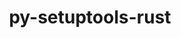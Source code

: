 ---
title: "py-setuptools-rust"
layout: cache
categories: [package, develop]
meta: {"versions": ["1.2.0", "1.5.1", "1.6.0"], "compilers": ["apple-clang@=14.0.0", "apple-clang@=14.0.3", "gcc@=11.1.0", "gcc@=11.3.0", "gcc@=7.3.1", "oneapi@=2023.1.0", "oneapi@=2023.2.0"], "oss": ["amzn2", "ubuntu20.04", "ubuntu22.04", "ventura"], "platforms": ["darwin", "linux"], "targets": ["aarch64", "ivybridge", "ppc64le", "x86_64", "x86_64_v3"], "stacks": ["e4s", "e4s-oneapi", "e4s-power", "ml-darwin-aarch64-mps", "ml-linux-x86_64-cpu", "ml-linux-x86_64-cuda", "ml-linux-x86_64-rocm", "root"], "num_specs": 66, "num_specs_by_stack": {"root": 66, "ml-darwin-aarch64-mps": 16, "ml-linux-x86_64-cpu": 12, "ml-linux-x86_64-rocm": 8, "ml-linux-x86_64-cuda": 12, "e4s-power": 12, "e4s-oneapi": 6, "e4s": 10}}
spec_details: [{"hash": "i2bxgimwvjbob23dbkecjtgr4jfzeauv", "compiler": "apple-clang@=14.0.0", "versions": ["1.6.0"], "os": "ventura", "platform": "darwin", "target": "aarch64", "variants": ["build_system=python_pip"], "stacks": ["root", "ml-darwin-aarch64-mps"], "size": "-", "tarball": "https://binaries.spack.io/develop/build_cache/darwin-ventura-aarch64/apple-clang-14.0.0/py-setuptools-rust-1.6.0/darwin-ventura-aarch64-apple-clang-14.0.0-py-setuptools-rust-1.6.0-i2bxgimwvjbob23dbkecjtgr4jfzeauv.spack"}, {"hash": "he4tjgurg3y3qe4wphznbxxelarpvxhg", "compiler": "apple-clang@=14.0.0", "versions": ["1.6.0"], "os": "ventura", "platform": "darwin", "target": "aarch64", "variants": ["build_system=python_pip"], "stacks": ["root", "ml-darwin-aarch64-mps"], "size": "-", "tarball": "https://binaries.spack.io/develop/build_cache/darwin-ventura-aarch64/apple-clang-14.0.0/py-setuptools-rust-1.6.0/darwin-ventura-aarch64-apple-clang-14.0.0-py-setuptools-rust-1.6.0-he4tjgurg3y3qe4wphznbxxelarpvxhg.spack"}, {"hash": "ieojsy3ecfh3bkjgdavaqdtmm73ueaey", "compiler": "apple-clang@=14.0.0", "versions": ["1.6.0"], "os": "ventura", "platform": "darwin", "target": "aarch64", "variants": ["build_system=python_pip"], "stacks": ["root", "ml-darwin-aarch64-mps"], "size": "-", "tarball": "https://binaries.spack.io/develop/build_cache/darwin-ventura-aarch64/apple-clang-14.0.0/py-setuptools-rust-1.6.0/darwin-ventura-aarch64-apple-clang-14.0.0-py-setuptools-rust-1.6.0-ieojsy3ecfh3bkjgdavaqdtmm73ueaey.spack"}, {"hash": "h7leryloxqmo7l6xo6kp6aaa356kj6b2", "compiler": "apple-clang@=14.0.0", "versions": ["1.5.1"], "os": "ventura", "platform": "darwin", "target": "aarch64", "variants": ["build_system=python_pip"], "stacks": ["root", "ml-darwin-aarch64-mps"], "size": "-", "tarball": "https://binaries.spack.io/develop/build_cache/darwin-ventura-aarch64/apple-clang-14.0.0/py-setuptools-rust-1.5.1/darwin-ventura-aarch64-apple-clang-14.0.0-py-setuptools-rust-1.5.1-h7leryloxqmo7l6xo6kp6aaa356kj6b2.spack"}, {"hash": "rok5fjcqqtmw2qlm57y73mitowxs2mdd", "compiler": "apple-clang@=14.0.0", "versions": ["1.5.1"], "os": "ventura", "platform": "darwin", "target": "aarch64", "variants": ["build_system=python_pip"], "stacks": ["root", "ml-darwin-aarch64-mps"], "size": "-", "tarball": "https://binaries.spack.io/develop/build_cache/darwin-ventura-aarch64/apple-clang-14.0.0/py-setuptools-rust-1.5.1/darwin-ventura-aarch64-apple-clang-14.0.0-py-setuptools-rust-1.5.1-rok5fjcqqtmw2qlm57y73mitowxs2mdd.spack"}, {"hash": "vstdvq3yymd5w4wzz3sowqxvi76gerfr", "compiler": "apple-clang@=14.0.0", "versions": ["1.6.0"], "os": "ventura", "platform": "darwin", "target": "aarch64", "variants": ["build_system=python_pip"], "stacks": ["root", "ml-darwin-aarch64-mps"], "size": "-", "tarball": "https://binaries.spack.io/develop/build_cache/darwin-ventura-aarch64/apple-clang-14.0.0/py-setuptools-rust-1.6.0/darwin-ventura-aarch64-apple-clang-14.0.0-py-setuptools-rust-1.6.0-vstdvq3yymd5w4wzz3sowqxvi76gerfr.spack"}, {"hash": "cv5vurxuied5k6qqjabup5fgbh2zphbm", "compiler": "apple-clang@=14.0.0", "versions": ["1.6.0"], "os": "ventura", "platform": "darwin", "target": "aarch64", "variants": ["build_system=python_pip"], "stacks": ["root", "ml-darwin-aarch64-mps"], "size": "-", "tarball": "https://binaries.spack.io/develop/build_cache/darwin-ventura-aarch64/apple-clang-14.0.0/py-setuptools-rust-1.6.0/darwin-ventura-aarch64-apple-clang-14.0.0-py-setuptools-rust-1.6.0-cv5vurxuied5k6qqjabup5fgbh2zphbm.spack"}, {"hash": "dpbropi3yjnv7ktsvuteeamczhmayor4", "compiler": "apple-clang@=14.0.0", "versions": ["1.6.0"], "os": "ventura", "platform": "darwin", "target": "aarch64", "variants": ["build_system=python_pip"], "stacks": ["root", "ml-darwin-aarch64-mps"], "size": "-", "tarball": "https://binaries.spack.io/develop/build_cache/darwin-ventura-aarch64/apple-clang-14.0.0/py-setuptools-rust-1.6.0/darwin-ventura-aarch64-apple-clang-14.0.0-py-setuptools-rust-1.6.0-dpbropi3yjnv7ktsvuteeamczhmayor4.spack"}, {"hash": "jd6k2ibmavgyhtc5epz2hnyep5ccnvgd", "compiler": "apple-clang@=14.0.0", "versions": ["1.6.0"], "os": "ventura", "platform": "darwin", "target": "aarch64", "variants": ["build_system=python_pip"], "stacks": ["root", "ml-darwin-aarch64-mps"], "size": "-", "tarball": "https://binaries.spack.io/develop/build_cache/darwin-ventura-aarch64/apple-clang-14.0.0/py-setuptools-rust-1.6.0/darwin-ventura-aarch64-apple-clang-14.0.0-py-setuptools-rust-1.6.0-jd6k2ibmavgyhtc5epz2hnyep5ccnvgd.spack"}, {"hash": "os2wezvcjic25taobycuirtlnlswza43", "compiler": "apple-clang@=14.0.0", "versions": ["1.6.0"], "os": "ventura", "platform": "darwin", "target": "aarch64", "variants": ["build_system=python_pip"], "stacks": ["root", "ml-darwin-aarch64-mps"], "size": "-", "tarball": "https://binaries.spack.io/develop/build_cache/darwin-ventura-aarch64/apple-clang-14.0.0/py-setuptools-rust-1.6.0/darwin-ventura-aarch64-apple-clang-14.0.0-py-setuptools-rust-1.6.0-os2wezvcjic25taobycuirtlnlswza43.spack"}, {"hash": "dx2smuemdnubonvf36cvezxsq3tyvdtp", "compiler": "apple-clang@=14.0.3", "versions": ["1.6.0"], "os": "ventura", "platform": "darwin", "target": "aarch64", "variants": ["build_system=python_pip"], "stacks": ["root", "ml-darwin-aarch64-mps"], "size": "-", "tarball": "https://binaries.spack.io/develop/build_cache/darwin-ventura-aarch64/apple-clang-14.0.3/py-setuptools-rust-1.6.0/darwin-ventura-aarch64-apple-clang-14.0.3-py-setuptools-rust-1.6.0-dx2smuemdnubonvf36cvezxsq3tyvdtp.spack"}, {"hash": "hk4yubj6mfdki2s2dgrucftnmggculmy", "compiler": "apple-clang@=14.0.3", "versions": ["1.5.1"], "os": "ventura", "platform": "darwin", "target": "aarch64", "variants": ["build_system=python_pip"], "stacks": ["root", "ml-darwin-aarch64-mps"], "size": "-", "tarball": "https://binaries.spack.io/develop/build_cache/darwin-ventura-aarch64/apple-clang-14.0.3/py-setuptools-rust-1.5.1/darwin-ventura-aarch64-apple-clang-14.0.3-py-setuptools-rust-1.5.1-hk4yubj6mfdki2s2dgrucftnmggculmy.spack"}, {"hash": "b2tythi2n4rkhrlyw3sypgqsrybcduoc", "compiler": "apple-clang@=14.0.3", "versions": ["1.5.1"], "os": "ventura", "platform": "darwin", "target": "aarch64", "variants": ["build_system=python_pip"], "stacks": ["root", "ml-darwin-aarch64-mps"], "size": "-", "tarball": "https://binaries.spack.io/develop/build_cache/darwin-ventura-aarch64/apple-clang-14.0.3/py-setuptools-rust-1.5.1/darwin-ventura-aarch64-apple-clang-14.0.3-py-setuptools-rust-1.5.1-b2tythi2n4rkhrlyw3sypgqsrybcduoc.spack"}, {"hash": "uo4unjb4p33zoxsrowzk7av4okw7dwad", "compiler": "apple-clang@=14.0.3", "versions": ["1.5.1"], "os": "ventura", "platform": "darwin", "target": "aarch64", "variants": ["build_system=python_pip"], "stacks": ["root", "ml-darwin-aarch64-mps"], "size": "-", "tarball": "https://binaries.spack.io/develop/build_cache/darwin-ventura-aarch64/apple-clang-14.0.3/py-setuptools-rust-1.5.1/darwin-ventura-aarch64-apple-clang-14.0.3-py-setuptools-rust-1.5.1-uo4unjb4p33zoxsrowzk7av4okw7dwad.spack"}, {"hash": "pv23p3n2mogmj4mgnigx363du3j35ev6", "compiler": "apple-clang@=14.0.3", "versions": ["1.5.1"], "os": "ventura", "platform": "darwin", "target": "aarch64", "variants": ["build_system=python_pip"], "stacks": ["root", "ml-darwin-aarch64-mps"], "size": "-", "tarball": "https://binaries.spack.io/develop/build_cache/darwin-ventura-aarch64/apple-clang-14.0.3/py-setuptools-rust-1.5.1/darwin-ventura-aarch64-apple-clang-14.0.3-py-setuptools-rust-1.5.1-pv23p3n2mogmj4mgnigx363du3j35ev6.spack"}, {"hash": "y5ooyq3qmimyiyewj2j4pgfomoyiau4u", "compiler": "apple-clang@=14.0.3", "versions": ["1.6.0"], "os": "ventura", "platform": "darwin", "target": "aarch64", "variants": ["build_system=python_pip"], "stacks": ["root", "ml-darwin-aarch64-mps"], "size": "-", "tarball": "https://binaries.spack.io/develop/build_cache/darwin-ventura-aarch64/apple-clang-14.0.3/py-setuptools-rust-1.6.0/darwin-ventura-aarch64-apple-clang-14.0.3-py-setuptools-rust-1.6.0-y5ooyq3qmimyiyewj2j4pgfomoyiau4u.spack"}, {"hash": "2p25qzj4evbwnnxkxwo6is6vmgqt7nbx", "compiler": "gcc@=7.3.1", "versions": ["1.5.1"], "os": "amzn2", "platform": "linux", "target": "ivybridge", "variants": ["build_system=python_pip"], "stacks": ["root"], "size": "-", "tarball": "https://binaries.spack.io/develop/build_cache/linux-amzn2-ivybridge/gcc-7.3.1/py-setuptools-rust-1.5.1/linux-amzn2-ivybridge-gcc-7.3.1-py-setuptools-rust-1.5.1-2p25qzj4evbwnnxkxwo6is6vmgqt7nbx.spack"}, {"hash": "24a7mopacdzwdt2vvoueydksxg4eei4s", "compiler": "gcc@=7.3.1", "versions": ["1.2.0"], "os": "amzn2", "platform": "linux", "target": "ivybridge", "variants": ["build_system=python_pip"], "stacks": ["root"], "size": "-", "tarball": "https://binaries.spack.io/develop/build_cache/linux-amzn2-ivybridge/gcc-7.3.1/py-setuptools-rust-1.2.0/linux-amzn2-ivybridge-gcc-7.3.1-py-setuptools-rust-1.2.0-24a7mopacdzwdt2vvoueydksxg4eei4s.spack"}, {"hash": "g5qdzaimbj2d6y6bxlyq4u33yac5kuex", "compiler": "gcc@=7.3.1", "versions": ["1.2.0"], "os": "amzn2", "platform": "linux", "target": "ivybridge", "variants": ["build_system=python_pip"], "stacks": ["root"], "size": "-", "tarball": "https://binaries.spack.io/develop/build_cache/linux-amzn2-ivybridge/gcc-7.3.1/py-setuptools-rust-1.2.0/linux-amzn2-ivybridge-gcc-7.3.1-py-setuptools-rust-1.2.0-g5qdzaimbj2d6y6bxlyq4u33yac5kuex.spack"}, {"hash": "jh6bgymqt3mbhag4zjnxwrsazmfz5gug", "compiler": "gcc@=7.3.1", "versions": ["1.2.0"], "os": "amzn2", "platform": "linux", "target": "ivybridge", "variants": ["build_system=python_pip"], "stacks": ["root"], "size": "-", "tarball": "https://binaries.spack.io/develop/build_cache/linux-amzn2-ivybridge/gcc-7.3.1/py-setuptools-rust-1.2.0/linux-amzn2-ivybridge-gcc-7.3.1-py-setuptools-rust-1.2.0-jh6bgymqt3mbhag4zjnxwrsazmfz5gug.spack"}, {"hash": "emlb4xl4j4shvnrkgfsp6hmfb5inieyy", "compiler": "gcc@=7.3.1", "versions": ["1.5.1"], "os": "amzn2", "platform": "linux", "target": "x86_64_v3", "variants": ["build_system=python_pip"], "stacks": ["root", "ml-linux-x86_64-cpu", "ml-linux-x86_64-rocm", "ml-linux-x86_64-cuda"], "size": "-", "tarball": "https://binaries.spack.io/develop/build_cache/linux-amzn2-x86_64_v3/gcc-7.3.1/py-setuptools-rust-1.5.1/linux-amzn2-x86_64_v3-gcc-7.3.1-py-setuptools-rust-1.5.1-emlb4xl4j4shvnrkgfsp6hmfb5inieyy.spack"}, {"hash": "7gxk5m7dunrbuwoc47nlovuchyzbedta", "compiler": "gcc@=7.3.1", "versions": ["1.2.0"], "os": "amzn2", "platform": "linux", "target": "x86_64_v3", "variants": ["build_system=python_pip"], "stacks": ["root"], "size": "-", "tarball": "https://binaries.spack.io/develop/build_cache/linux-amzn2-x86_64_v3/gcc-7.3.1/py-setuptools-rust-1.2.0/linux-amzn2-x86_64_v3-gcc-7.3.1-py-setuptools-rust-1.2.0-7gxk5m7dunrbuwoc47nlovuchyzbedta.spack"}, {"hash": "i6u4ujpei5nv5g46qbhnxtpjpwvijkzn", "compiler": "gcc@=7.3.1", "versions": ["1.2.0"], "os": "amzn2", "platform": "linux", "target": "x86_64_v3", "variants": ["build_system=python_pip"], "stacks": ["root"], "size": "-", "tarball": "https://binaries.spack.io/develop/build_cache/linux-amzn2-x86_64_v3/gcc-7.3.1/py-setuptools-rust-1.2.0/linux-amzn2-x86_64_v3-gcc-7.3.1-py-setuptools-rust-1.2.0-i6u4ujpei5nv5g46qbhnxtpjpwvijkzn.spack"}, {"hash": "5evpiwytmvfiaapwzu7mws2d2pvs7zx7", "compiler": "gcc@=7.3.1", "versions": ["1.2.0"], "os": "amzn2", "platform": "linux", "target": "x86_64_v3", "variants": ["build_system=python_pip"], "stacks": ["root"], "size": "-", "tarball": "https://binaries.spack.io/develop/build_cache/linux-amzn2-x86_64_v3/gcc-7.3.1/py-setuptools-rust-1.2.0/linux-amzn2-x86_64_v3-gcc-7.3.1-py-setuptools-rust-1.2.0-5evpiwytmvfiaapwzu7mws2d2pvs7zx7.spack"}, {"hash": "dkcisl62syr4gidagv5xxknougeokvyg", "compiler": "gcc@=7.3.1", "versions": ["1.2.0"], "os": "amzn2", "platform": "linux", "target": "x86_64_v3", "variants": ["build_system=python_pip"], "stacks": ["root"], "size": "-", "tarball": "https://binaries.spack.io/develop/build_cache/linux-amzn2-x86_64_v3/gcc-7.3.1/py-setuptools-rust-1.2.0/linux-amzn2-x86_64_v3-gcc-7.3.1-py-setuptools-rust-1.2.0-dkcisl62syr4gidagv5xxknougeokvyg.spack"}, {"hash": "jt7yjr5hkepzf2o3wafdgzbmkogmnopk", "compiler": "gcc@=7.3.1", "versions": ["1.2.0"], "os": "amzn2", "platform": "linux", "target": "x86_64_v3", "variants": ["build_system=python_pip"], "stacks": ["root"], "size": "-", "tarball": "https://binaries.spack.io/develop/build_cache/linux-amzn2-x86_64_v3/gcc-7.3.1/py-setuptools-rust-1.2.0/linux-amzn2-x86_64_v3-gcc-7.3.1-py-setuptools-rust-1.2.0-jt7yjr5hkepzf2o3wafdgzbmkogmnopk.spack"}, {"hash": "y4b3wwvajpaoargigrel333k7ls2wskn", "compiler": "gcc@=7.3.1", "versions": ["1.2.0"], "os": "amzn2", "platform": "linux", "target": "x86_64_v3", "variants": ["build_system=python_pip"], "stacks": ["root"], "size": "-", "tarball": "https://binaries.spack.io/develop/build_cache/linux-amzn2-x86_64_v3/gcc-7.3.1/py-setuptools-rust-1.2.0/linux-amzn2-x86_64_v3-gcc-7.3.1-py-setuptools-rust-1.2.0-y4b3wwvajpaoargigrel333k7ls2wskn.spack"}, {"hash": "s7lakdr7m7tukglegezcnx5vmlkh5yua", "compiler": "gcc@=11.1.0", "versions": ["1.5.1"], "os": "ubuntu20.04", "platform": "linux", "target": "ppc64le", "variants": ["build_system=python_pip"], "stacks": ["root", "e4s-power"], "size": "-", "tarball": "https://binaries.spack.io/develop/build_cache/linux-ubuntu20.04-ppc64le/gcc-11.1.0/py-setuptools-rust-1.5.1/linux-ubuntu20.04-ppc64le-gcc-11.1.0-py-setuptools-rust-1.5.1-s7lakdr7m7tukglegezcnx5vmlkh5yua.spack"}, {"hash": "z4s2l6ypcqejgypbfs7m7sndrdhd5cvg", "compiler": "gcc@=11.1.0", "versions": ["1.5.1"], "os": "ubuntu20.04", "platform": "linux", "target": "ppc64le", "variants": ["build_system=python_pip"], "stacks": ["root", "e4s-power"], "size": "-", "tarball": "https://binaries.spack.io/develop/build_cache/linux-ubuntu20.04-ppc64le/gcc-11.1.0/py-setuptools-rust-1.5.1/linux-ubuntu20.04-ppc64le-gcc-11.1.0-py-setuptools-rust-1.5.1-z4s2l6ypcqejgypbfs7m7sndrdhd5cvg.spack"}, {"hash": "lagtidfa32dblaycaj2yhyuqz7gf6l3p", "compiler": "gcc@=11.1.0", "versions": ["1.5.1"], "os": "ubuntu20.04", "platform": "linux", "target": "ppc64le", "variants": ["build_system=python_pip"], "stacks": ["root", "e4s-power"], "size": "-", "tarball": "https://binaries.spack.io/develop/build_cache/linux-ubuntu20.04-ppc64le/gcc-11.1.0/py-setuptools-rust-1.5.1/linux-ubuntu20.04-ppc64le-gcc-11.1.0-py-setuptools-rust-1.5.1-lagtidfa32dblaycaj2yhyuqz7gf6l3p.spack"}, {"hash": "xtdv2rmw4hraqv7fymeezz3y7rdyoctb", "compiler": "gcc@=11.1.0", "versions": ["1.6.0"], "os": "ubuntu20.04", "platform": "linux", "target": "ppc64le", "variants": ["build_system=python_pip"], "stacks": ["root", "e4s-power"], "size": "-", "tarball": "https://binaries.spack.io/develop/build_cache/linux-ubuntu20.04-ppc64le/gcc-11.1.0/py-setuptools-rust-1.6.0/linux-ubuntu20.04-ppc64le-gcc-11.1.0-py-setuptools-rust-1.6.0-xtdv2rmw4hraqv7fymeezz3y7rdyoctb.spack"}, {"hash": "g5nxsnt6ywbe23h4nzlch6zbajwto25s", "compiler": "gcc@=11.1.0", "versions": ["1.6.0"], "os": "ubuntu20.04", "platform": "linux", "target": "ppc64le", "variants": ["build_system=python_pip"], "stacks": ["root", "e4s-power"], "size": "-", "tarball": "https://binaries.spack.io/develop/build_cache/linux-ubuntu20.04-ppc64le/gcc-11.1.0/py-setuptools-rust-1.6.0/linux-ubuntu20.04-ppc64le-gcc-11.1.0-py-setuptools-rust-1.6.0-g5nxsnt6ywbe23h4nzlch6zbajwto25s.spack"}, {"hash": "gmt6dmwdwked5f7cpdj3mdouic45vhmh", "compiler": "gcc@=11.1.0", "versions": ["1.5.1"], "os": "ubuntu20.04", "platform": "linux", "target": "ppc64le", "variants": ["build_system=python_pip"], "stacks": ["root", "e4s-power"], "size": "-", "tarball": "https://binaries.spack.io/develop/build_cache/linux-ubuntu20.04-ppc64le/gcc-11.1.0/py-setuptools-rust-1.5.1/linux-ubuntu20.04-ppc64le-gcc-11.1.0-py-setuptools-rust-1.5.1-gmt6dmwdwked5f7cpdj3mdouic45vhmh.spack"}, {"hash": "ebvyscxv2fiar2zdcavucmxqko45nfsd", "compiler": "gcc@=11.1.0", "versions": ["1.6.0"], "os": "ubuntu20.04", "platform": "linux", "target": "ppc64le", "variants": ["build_system=python_pip"], "stacks": ["root", "e4s-power"], "size": "-", "tarball": "https://binaries.spack.io/develop/build_cache/linux-ubuntu20.04-ppc64le/gcc-11.1.0/py-setuptools-rust-1.6.0/linux-ubuntu20.04-ppc64le-gcc-11.1.0-py-setuptools-rust-1.6.0-ebvyscxv2fiar2zdcavucmxqko45nfsd.spack"}, {"hash": "2vln4fxr5ly2bsmqwa44imn3aaeah36f", "compiler": "gcc@=11.1.0", "versions": ["1.5.1"], "os": "ubuntu20.04", "platform": "linux", "target": "ppc64le", "variants": ["build_system=python_pip"], "stacks": ["root", "e4s-power"], "size": "-", "tarball": "https://binaries.spack.io/develop/build_cache/linux-ubuntu20.04-ppc64le/gcc-11.1.0/py-setuptools-rust-1.5.1/linux-ubuntu20.04-ppc64le-gcc-11.1.0-py-setuptools-rust-1.5.1-2vln4fxr5ly2bsmqwa44imn3aaeah36f.spack"}, {"hash": "wbpadykj7bgfw3cfhl72cb3knqojl5vw", "compiler": "gcc@=11.1.0", "versions": ["1.6.0"], "os": "ubuntu20.04", "platform": "linux", "target": "ppc64le", "variants": ["build_system=python_pip"], "stacks": ["root", "e4s-power"], "size": "-", "tarball": "https://binaries.spack.io/develop/build_cache/linux-ubuntu20.04-ppc64le/gcc-11.1.0/py-setuptools-rust-1.6.0/linux-ubuntu20.04-ppc64le-gcc-11.1.0-py-setuptools-rust-1.6.0-wbpadykj7bgfw3cfhl72cb3knqojl5vw.spack"}, {"hash": "7yhfhzxnv2efdgpbfastqwcedjjtjo4g", "compiler": "gcc@=11.1.0", "versions": ["1.6.0"], "os": "ubuntu20.04", "platform": "linux", "target": "ppc64le", "variants": ["build_system=python_pip"], "stacks": ["root", "e4s-power"], "size": "-", "tarball": "https://binaries.spack.io/develop/build_cache/linux-ubuntu20.04-ppc64le/gcc-11.1.0/py-setuptools-rust-1.6.0/linux-ubuntu20.04-ppc64le-gcc-11.1.0-py-setuptools-rust-1.6.0-7yhfhzxnv2efdgpbfastqwcedjjtjo4g.spack"}, {"hash": "4hxemkm37l5axv75q6sbgwnawajjbsic", "compiler": "gcc@=11.1.0", "versions": ["1.6.0"], "os": "ubuntu20.04", "platform": "linux", "target": "ppc64le", "variants": ["build_system=python_pip"], "stacks": ["root", "e4s-power"], "size": "-", "tarball": "https://binaries.spack.io/develop/build_cache/linux-ubuntu20.04-ppc64le/gcc-11.1.0/py-setuptools-rust-1.6.0/linux-ubuntu20.04-ppc64le-gcc-11.1.0-py-setuptools-rust-1.6.0-4hxemkm37l5axv75q6sbgwnawajjbsic.spack"}, {"hash": "wcg5ustuztnyqjevozjrnbamavms6y6x", "compiler": "gcc@=11.1.0", "versions": ["1.6.0"], "os": "ubuntu20.04", "platform": "linux", "target": "ppc64le", "variants": ["build_system=python_pip"], "stacks": ["root", "e4s-power"], "size": "-", "tarball": "https://binaries.spack.io/develop/build_cache/linux-ubuntu20.04-ppc64le/gcc-11.1.0/py-setuptools-rust-1.6.0/linux-ubuntu20.04-ppc64le-gcc-11.1.0-py-setuptools-rust-1.6.0-wcg5ustuztnyqjevozjrnbamavms6y6x.spack"}, {"hash": "mwqoocyqxggw6w272nlqffdqpxkue7pc", "compiler": "oneapi@=2023.1.0", "versions": ["1.5.1"], "os": "ubuntu20.04", "platform": "linux", "target": "x86_64", "variants": ["build_system=python_pip"], "stacks": ["root", "e4s-oneapi"], "size": "-", "tarball": "https://binaries.spack.io/develop/build_cache/linux-ubuntu20.04-x86_64/oneapi-2023.1.0/py-setuptools-rust-1.5.1/linux-ubuntu20.04-x86_64-oneapi-2023.1.0-py-setuptools-rust-1.5.1-mwqoocyqxggw6w272nlqffdqpxkue7pc.spack"}, {"hash": "3rb3hto5sdqticztdonr6tqde4bcmm4m", "compiler": "oneapi@=2023.1.0", "versions": ["1.5.1"], "os": "ubuntu20.04", "platform": "linux", "target": "x86_64", "variants": ["build_system=python_pip"], "stacks": ["root", "e4s-oneapi"], "size": "-", "tarball": "https://binaries.spack.io/develop/build_cache/linux-ubuntu20.04-x86_64/oneapi-2023.1.0/py-setuptools-rust-1.5.1/linux-ubuntu20.04-x86_64-oneapi-2023.1.0-py-setuptools-rust-1.5.1-3rb3hto5sdqticztdonr6tqde4bcmm4m.spack"}, {"hash": "udvuevwyusujkeiv43jrxtomdh2wyx4h", "compiler": "oneapi@=2023.1.0", "versions": ["1.5.1"], "os": "ubuntu20.04", "platform": "linux", "target": "x86_64", "variants": ["build_system=python_pip"], "stacks": ["root", "e4s-oneapi"], "size": "-", "tarball": "https://binaries.spack.io/develop/build_cache/linux-ubuntu20.04-x86_64/oneapi-2023.1.0/py-setuptools-rust-1.5.1/linux-ubuntu20.04-x86_64-oneapi-2023.1.0-py-setuptools-rust-1.5.1-udvuevwyusujkeiv43jrxtomdh2wyx4h.spack"}, {"hash": "obeftnx54xy2dngco4ktavhy4ry23x64", "compiler": "oneapi@=2023.2.0", "versions": ["1.6.0"], "os": "ubuntu20.04", "platform": "linux", "target": "x86_64", "variants": ["build_system=python_pip"], "stacks": ["root", "e4s-oneapi"], "size": "-", "tarball": "https://binaries.spack.io/develop/build_cache/linux-ubuntu20.04-x86_64/oneapi-2023.2.0/py-setuptools-rust-1.6.0/linux-ubuntu20.04-x86_64-oneapi-2023.2.0-py-setuptools-rust-1.6.0-obeftnx54xy2dngco4ktavhy4ry23x64.spack"}, {"hash": "tri4gqykd2bkvh3mo4tbk4usugrolxjo", "compiler": "oneapi@=2023.2.0", "versions": ["1.6.0"], "os": "ubuntu20.04", "platform": "linux", "target": "x86_64", "variants": ["build_system=python_pip"], "stacks": ["root", "e4s-oneapi"], "size": "-", "tarball": "https://binaries.spack.io/develop/build_cache/linux-ubuntu20.04-x86_64/oneapi-2023.2.0/py-setuptools-rust-1.6.0/linux-ubuntu20.04-x86_64-oneapi-2023.2.0-py-setuptools-rust-1.6.0-tri4gqykd2bkvh3mo4tbk4usugrolxjo.spack"}, {"hash": "utgtiqsuupurgcuwv2pn46e7xmrezfdu", "compiler": "oneapi@=2023.2.0", "versions": ["1.6.0"], "os": "ubuntu20.04", "platform": "linux", "target": "x86_64", "variants": ["build_system=python_pip"], "stacks": ["root", "e4s-oneapi"], "size": "-", "tarball": "https://binaries.spack.io/develop/build_cache/linux-ubuntu20.04-x86_64/oneapi-2023.2.0/py-setuptools-rust-1.6.0/linux-ubuntu20.04-x86_64-oneapi-2023.2.0-py-setuptools-rust-1.6.0-utgtiqsuupurgcuwv2pn46e7xmrezfdu.spack"}, {"hash": "4wbzjsmbgkghfndz72nynlqqbeghfxga", "compiler": "gcc@=11.1.0", "versions": ["1.5.1"], "os": "ubuntu20.04", "platform": "linux", "target": "x86_64_v3", "variants": ["build_system=python_pip"], "stacks": ["root", "e4s"], "size": "-", "tarball": "https://binaries.spack.io/develop/build_cache/linux-ubuntu20.04-x86_64_v3/gcc-11.1.0/py-setuptools-rust-1.5.1/linux-ubuntu20.04-x86_64_v3-gcc-11.1.0-py-setuptools-rust-1.5.1-4wbzjsmbgkghfndz72nynlqqbeghfxga.spack"}, {"hash": "ovuayn5wkk26g3rnqpwbpdw2d2uopsh6", "compiler": "gcc@=11.1.0", "versions": ["1.5.1"], "os": "ubuntu20.04", "platform": "linux", "target": "x86_64_v3", "variants": ["build_system=python_pip"], "stacks": ["root", "e4s"], "size": "-", "tarball": "https://binaries.spack.io/develop/build_cache/linux-ubuntu20.04-x86_64_v3/gcc-11.1.0/py-setuptools-rust-1.5.1/linux-ubuntu20.04-x86_64_v3-gcc-11.1.0-py-setuptools-rust-1.5.1-ovuayn5wkk26g3rnqpwbpdw2d2uopsh6.spack"}, {"hash": "q6cmb6ilqnat7wgdyl2fymgahhkgrmu3", "compiler": "gcc@=11.1.0", "versions": ["1.6.0"], "os": "ubuntu20.04", "platform": "linux", "target": "x86_64_v3", "variants": ["build_system=python_pip"], "stacks": ["root", "e4s"], "size": "-", "tarball": "https://binaries.spack.io/develop/build_cache/linux-ubuntu20.04-x86_64_v3/gcc-11.1.0/py-setuptools-rust-1.6.0/linux-ubuntu20.04-x86_64_v3-gcc-11.1.0-py-setuptools-rust-1.6.0-q6cmb6ilqnat7wgdyl2fymgahhkgrmu3.spack"}, {"hash": "bmladdrvvy2ehyzq3tznu2nbeb2byvfe", "compiler": "gcc@=11.1.0", "versions": ["1.6.0"], "os": "ubuntu20.04", "platform": "linux", "target": "x86_64_v3", "variants": ["build_system=python_pip"], "stacks": ["root", "e4s"], "size": "-", "tarball": "https://binaries.spack.io/develop/build_cache/linux-ubuntu20.04-x86_64_v3/gcc-11.1.0/py-setuptools-rust-1.6.0/linux-ubuntu20.04-x86_64_v3-gcc-11.1.0-py-setuptools-rust-1.6.0-bmladdrvvy2ehyzq3tznu2nbeb2byvfe.spack"}, {"hash": "axgkqa6ysdu4ubnkallpdqeadliqpdlp", "compiler": "gcc@=11.1.0", "versions": ["1.6.0"], "os": "ubuntu20.04", "platform": "linux", "target": "x86_64_v3", "variants": ["build_system=python_pip"], "stacks": ["root", "e4s"], "size": "-", "tarball": "https://binaries.spack.io/develop/build_cache/linux-ubuntu20.04-x86_64_v3/gcc-11.1.0/py-setuptools-rust-1.6.0/linux-ubuntu20.04-x86_64_v3-gcc-11.1.0-py-setuptools-rust-1.6.0-axgkqa6ysdu4ubnkallpdqeadliqpdlp.spack"}, {"hash": "r3on3mxmx55ymvrn3naa2dlvpx3bggvd", "compiler": "gcc@=11.1.0", "versions": ["1.5.1"], "os": "ubuntu20.04", "platform": "linux", "target": "x86_64_v3", "variants": ["build_system=python_pip"], "stacks": ["root", "e4s"], "size": "-", "tarball": "https://binaries.spack.io/develop/build_cache/linux-ubuntu20.04-x86_64_v3/gcc-11.1.0/py-setuptools-rust-1.5.1/linux-ubuntu20.04-x86_64_v3-gcc-11.1.0-py-setuptools-rust-1.5.1-r3on3mxmx55ymvrn3naa2dlvpx3bggvd.spack"}, {"hash": "kchmsvt6jzbfhhfioltglg4syctm2pfz", "compiler": "gcc@=11.1.0", "versions": ["1.5.1"], "os": "ubuntu20.04", "platform": "linux", "target": "x86_64_v3", "variants": ["build_system=python_pip"], "stacks": ["root", "e4s"], "size": "-", "tarball": "https://binaries.spack.io/develop/build_cache/linux-ubuntu20.04-x86_64_v3/gcc-11.1.0/py-setuptools-rust-1.5.1/linux-ubuntu20.04-x86_64_v3-gcc-11.1.0-py-setuptools-rust-1.5.1-kchmsvt6jzbfhhfioltglg4syctm2pfz.spack"}, {"hash": "fwrhba664dywiomhcfyrv7u3k6gkpgr5", "compiler": "gcc@=11.1.0", "versions": ["1.6.0"], "os": "ubuntu20.04", "platform": "linux", "target": "x86_64_v3", "variants": ["build_system=python_pip"], "stacks": ["root", "e4s"], "size": "-", "tarball": "https://binaries.spack.io/develop/build_cache/linux-ubuntu20.04-x86_64_v3/gcc-11.1.0/py-setuptools-rust-1.6.0/linux-ubuntu20.04-x86_64_v3-gcc-11.1.0-py-setuptools-rust-1.6.0-fwrhba664dywiomhcfyrv7u3k6gkpgr5.spack"}, {"hash": "dhjbsi4iercktukl3fg6j3beg4vmqphv", "compiler": "gcc@=11.1.0", "versions": ["1.6.0"], "os": "ubuntu20.04", "platform": "linux", "target": "x86_64_v3", "variants": ["build_system=python_pip"], "stacks": ["root", "e4s"], "size": "-", "tarball": "https://binaries.spack.io/develop/build_cache/linux-ubuntu20.04-x86_64_v3/gcc-11.1.0/py-setuptools-rust-1.6.0/linux-ubuntu20.04-x86_64_v3-gcc-11.1.0-py-setuptools-rust-1.6.0-dhjbsi4iercktukl3fg6j3beg4vmqphv.spack"}, {"hash": "eieu6zkl5vqaj5wydx2nr2bepiepvz76", "compiler": "gcc@=11.1.0", "versions": ["1.6.0"], "os": "ubuntu20.04", "platform": "linux", "target": "x86_64_v3", "variants": ["build_system=python_pip"], "stacks": ["root", "e4s"], "size": "-", "tarball": "https://binaries.spack.io/develop/build_cache/linux-ubuntu20.04-x86_64_v3/gcc-11.1.0/py-setuptools-rust-1.6.0/linux-ubuntu20.04-x86_64_v3-gcc-11.1.0-py-setuptools-rust-1.6.0-eieu6zkl5vqaj5wydx2nr2bepiepvz76.spack"}, {"hash": "3z6cazroaunptv2gefkd3vog54crb4ec", "compiler": "gcc@=11.3.0", "versions": ["1.5.1"], "os": "ubuntu22.04", "platform": "linux", "target": "x86_64_v3", "variants": ["build_system=python_pip"], "stacks": ["root", "ml-linux-x86_64-cpu", "ml-linux-x86_64-rocm", "ml-linux-x86_64-cuda"], "size": "-", "tarball": "https://binaries.spack.io/develop/build_cache/linux-ubuntu22.04-x86_64_v3/gcc-11.3.0/py-setuptools-rust-1.5.1/linux-ubuntu22.04-x86_64_v3-gcc-11.3.0-py-setuptools-rust-1.5.1-3z6cazroaunptv2gefkd3vog54crb4ec.spack"}, {"hash": "3dvwvhhbkc7xyocgjyfc2xkmawtgzj47", "compiler": "gcc@=11.3.0", "versions": ["1.5.1"], "os": "ubuntu22.04", "platform": "linux", "target": "x86_64_v3", "variants": ["build_system=python_pip"], "stacks": ["root", "ml-linux-x86_64-cpu", "ml-linux-x86_64-rocm", "ml-linux-x86_64-cuda"], "size": "-", "tarball": "https://binaries.spack.io/develop/build_cache/linux-ubuntu22.04-x86_64_v3/gcc-11.3.0/py-setuptools-rust-1.5.1/linux-ubuntu22.04-x86_64_v3-gcc-11.3.0-py-setuptools-rust-1.5.1-3dvwvhhbkc7xyocgjyfc2xkmawtgzj47.spack"}, {"hash": "nq4oirikxrm4a4qm5ung7dgl5c42x2fr", "compiler": "gcc@=11.3.0", "versions": ["1.5.1"], "os": "ubuntu22.04", "platform": "linux", "target": "x86_64_v3", "variants": ["build_system=python_pip"], "stacks": ["root", "ml-linux-x86_64-cpu", "ml-linux-x86_64-rocm", "ml-linux-x86_64-cuda"], "size": "-", "tarball": "https://binaries.spack.io/develop/build_cache/linux-ubuntu22.04-x86_64_v3/gcc-11.3.0/py-setuptools-rust-1.5.1/linux-ubuntu22.04-x86_64_v3-gcc-11.3.0-py-setuptools-rust-1.5.1-nq4oirikxrm4a4qm5ung7dgl5c42x2fr.spack"}, {"hash": "45yj2cr2vvikvlmedydtpew5joalppjz", "compiler": "gcc@=11.3.0", "versions": ["1.5.1"], "os": "ubuntu22.04", "platform": "linux", "target": "x86_64_v3", "variants": ["build_system=python_pip"], "stacks": ["root", "ml-linux-x86_64-cpu", "ml-linux-x86_64-cuda"], "size": "-", "tarball": "https://binaries.spack.io/develop/build_cache/linux-ubuntu22.04-x86_64_v3/gcc-11.3.0/py-setuptools-rust-1.5.1/linux-ubuntu22.04-x86_64_v3-gcc-11.3.0-py-setuptools-rust-1.5.1-45yj2cr2vvikvlmedydtpew5joalppjz.spack"}, {"hash": "g5n74cibn6wexnc6436z356msywhlh2d", "compiler": "gcc@=11.3.0", "versions": ["1.6.0"], "os": "ubuntu22.04", "platform": "linux", "target": "x86_64_v3", "variants": ["build_system=python_pip"], "stacks": ["root", "ml-linux-x86_64-cpu", "ml-linux-x86_64-cuda"], "size": "-", "tarball": "https://binaries.spack.io/develop/build_cache/linux-ubuntu22.04-x86_64_v3/gcc-11.3.0/py-setuptools-rust-1.6.0/linux-ubuntu22.04-x86_64_v3-gcc-11.3.0-py-setuptools-rust-1.6.0-g5n74cibn6wexnc6436z356msywhlh2d.spack"}, {"hash": "mgjt5iflaudjcp6ykjaaouoa3nugastb", "compiler": "gcc@=11.3.0", "versions": ["1.6.0"], "os": "ubuntu22.04", "platform": "linux", "target": "x86_64_v3", "variants": ["build_system=python_pip"], "stacks": ["root", "ml-linux-x86_64-cpu", "ml-linux-x86_64-cuda"], "size": "-", "tarball": "https://binaries.spack.io/develop/build_cache/linux-ubuntu22.04-x86_64_v3/gcc-11.3.0/py-setuptools-rust-1.6.0/linux-ubuntu22.04-x86_64_v3-gcc-11.3.0-py-setuptools-rust-1.6.0-mgjt5iflaudjcp6ykjaaouoa3nugastb.spack"}, {"hash": "2n3ub63hbxhwjkglg7x22mbkaltrczza", "compiler": "gcc@=11.3.0", "versions": ["1.5.1"], "os": "ubuntu22.04", "platform": "linux", "target": "x86_64_v3", "variants": ["build_system=python_pip"], "stacks": ["root", "ml-linux-x86_64-cpu", "ml-linux-x86_64-cuda"], "size": "-", "tarball": "https://binaries.spack.io/develop/build_cache/linux-ubuntu22.04-x86_64_v3/gcc-11.3.0/py-setuptools-rust-1.5.1/linux-ubuntu22.04-x86_64_v3-gcc-11.3.0-py-setuptools-rust-1.5.1-2n3ub63hbxhwjkglg7x22mbkaltrczza.spack"}, {"hash": "dkeqf6efetu3vxo4ahv65cjz27bg5znm", "compiler": "gcc@=11.3.0", "versions": ["1.6.0"], "os": "ubuntu22.04", "platform": "linux", "target": "x86_64_v3", "variants": ["build_system=python_pip"], "stacks": ["root", "ml-linux-x86_64-cpu", "ml-linux-x86_64-rocm", "ml-linux-x86_64-cuda"], "size": "-", "tarball": "https://binaries.spack.io/develop/build_cache/linux-ubuntu22.04-x86_64_v3/gcc-11.3.0/py-setuptools-rust-1.6.0/linux-ubuntu22.04-x86_64_v3-gcc-11.3.0-py-setuptools-rust-1.6.0-dkeqf6efetu3vxo4ahv65cjz27bg5znm.spack"}, {"hash": "a52z64tu456d2ognjulecendurvvj2zp", "compiler": "gcc@=11.3.0", "versions": ["1.5.1"], "os": "ubuntu22.04", "platform": "linux", "target": "x86_64_v3", "variants": ["build_system=python_pip"], "stacks": ["root", "ml-linux-x86_64-cpu", "ml-linux-x86_64-rocm", "ml-linux-x86_64-cuda"], "size": "-", "tarball": "https://binaries.spack.io/develop/build_cache/linux-ubuntu22.04-x86_64_v3/gcc-11.3.0/py-setuptools-rust-1.5.1/linux-ubuntu22.04-x86_64_v3-gcc-11.3.0-py-setuptools-rust-1.5.1-a52z64tu456d2ognjulecendurvvj2zp.spack"}, {"hash": "wnahlu6tqr5sofah6vyockcszo4qmztm", "compiler": "gcc@=11.3.0", "versions": ["1.5.1"], "os": "ubuntu22.04", "platform": "linux", "target": "x86_64_v3", "variants": ["build_system=python_pip"], "stacks": ["root", "ml-linux-x86_64-cpu", "ml-linux-x86_64-rocm", "ml-linux-x86_64-cuda"], "size": "-", "tarball": "https://binaries.spack.io/develop/build_cache/linux-ubuntu22.04-x86_64_v3/gcc-11.3.0/py-setuptools-rust-1.5.1/linux-ubuntu22.04-x86_64_v3-gcc-11.3.0-py-setuptools-rust-1.5.1-wnahlu6tqr5sofah6vyockcszo4qmztm.spack"}, {"hash": "aits7o3azaoluj56ndpypo6rknskgkl3", "compiler": "gcc@=11.3.0", "versions": ["1.6.0"], "os": "ubuntu22.04", "platform": "linux", "target": "x86_64_v3", "variants": ["build_system=python_pip"], "stacks": ["root", "ml-linux-x86_64-cpu", "ml-linux-x86_64-rocm", "ml-linux-x86_64-cuda"], "size": "-", "tarball": "https://binaries.spack.io/develop/build_cache/linux-ubuntu22.04-x86_64_v3/gcc-11.3.0/py-setuptools-rust-1.6.0/linux-ubuntu22.04-x86_64_v3-gcc-11.3.0-py-setuptools-rust-1.6.0-aits7o3azaoluj56ndpypo6rknskgkl3.spack"}]
---